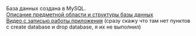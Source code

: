 База данных создана в MySQL.  
[Описание предметной области и структуры базы данных](https://github.com/PharrosTheVagabond/Db_Lab_3/blob/master/%D0%B1%D0%B4_%D0%BA%D1%80%D0%B8%D1%82%D0%B5%D1%80%D0%B8%D0%B8.docx)  
[Видео с записью работы приложения](https://github.com/PharrosTheVagabond/Db_Lab_3/blob/master/%D1%80%D0%B0%D0%B1%D0%BE%D1%82%D0%B0_%D0%BF%D1%80%D0%B8%D0%BB%D0%BE%D0%B6%D0%B5%D0%BD%D0%B8%D1%8F.mp4) (сразу скажу что там нет пунктов с create database и drop database, я их не выполнил)

